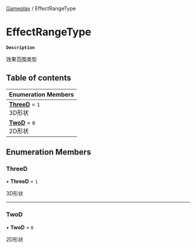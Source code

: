 [Gameplay](../modules/Gameplay.Gameplay.md) / EffectRangeType

# EffectRangeType <Badge type="tip" text="Enumeration" />

**`Description`**

效果范围类型

## Table of contents

| Enumeration Members |
| :-----|
| **[ThreeD](Gameplay.Gameplay.EffectRangeType.md#threed)** = ``1`` <br> 3D形状|
| **[TwoD](Gameplay.Gameplay.EffectRangeType.md#twod)** = ``0`` <br> 2D形状|

## Enumeration Members

### ThreeD

• **ThreeD** = ``1``

3D形状

___

### TwoD

• **TwoD** = ``0``

2D形状
